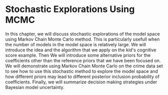 # Stochastic Explorations Using MCMC

In this chapter, we will discuss stochastic explorations of the model space using Markov Chain Monte Carlo method. This is particularly usefull when the number of models in the model space is relatively large. We will introduce the idea and the algorithm that we apply on the kid's cognitive score example. Then We will introduce some alternative priors for the coefficients other than the reference priors that we have been focused on. We will demonstrate using Markov Chain Monte Carlo on the crime data set to see how to use this stochastic method to explore the model space and how different priors may lead to different posterior inclusion probability of coefficients. Finally, we will summarize decision making strategies under Bayesian model uncertainty.
